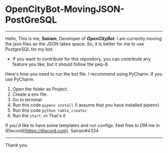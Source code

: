 # OpenCityBot-MovingJSON-PostGreSQL
_____________________________________

Hello, This is me, **Sairam**, Developer of ***OpenCityBot***. 
I am currently moving the json files as the JSON takes space. So, it is better for me to use PostgreSQL for my bot.

* If you want to contribute for this repository, you can contribute any feature you like, but it should follow the pep-8.


Here's how you need to run the bot file. I recommend using PyCharm.
If you use PyCharm:
  1. Open the folder as Project.
  2. Create a env file. 
  3. Go to terminal
  4. Run this code `pipenv install` (I assume that you have installed pipenv)
  5. Run this code `python table_creator`
  6. Run the `start.sh`
That's it

If you'd like to have some templates and run configs. Feel free to DM me in (Discord)[https://discord.com]. 
Sairam#4334
________________________________________________________________
Thank you.
